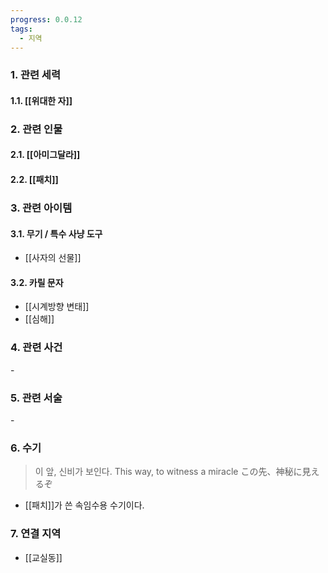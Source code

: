 ```yaml
---
progress: 0.0.12
tags:
  - 지역
---
```

### 1. 관련 세력 
#### 1.1. [[위대한 자]]
### 2. 관련 인물
#### 2.1. [[아미그달라]]
#### 2.2. [[패치]]

### 3. 관련 아이템
#### 3.1. 무기 / 특수 사냥 도구
- [[사자의 선물]]
#### 3.2. 카릴 문자
- [[시계방향 변태]]
- [[심해]]

### 4. 관련 사건
\-

### 5. 관련 서술
\- 
### 6. 수기

> 이 앞, 신비가 보인다.
This way, to witness a miracle
この先、神秘に見えるぞ

- [[패치]]가 쓴 속임수용 수기이다.

### 7. 연결 지역
- [[교실동]]